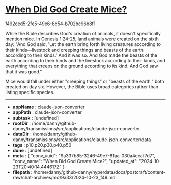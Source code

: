 # [When Did God Create Mice?](https://claude.ai/chat/9a337b85-3246-49e7-81aa-030a4ecaf7d7)

f492ced5-2fe5-49e6-8c54-b702bc96b8f1

 While the Bible describes God's creation of animals, it doesn't specifically mention mice. In Genesis 1:24-25, land animals were created on the sixth day: "And God said, 'Let the earth bring forth living creatures according to their kinds—livestock and creeping things and beasts of the earth according to their kinds.' And it was so. And God made the beasts of the earth according to their kinds and the livestock according to their kinds, and everything that creeps on the ground according to its kind. And God saw that it was good."

Mice would fall under either "creeping things" or "beasts of the earth," both created on day six. However, the Bible uses broad categories rather than listing specific species.

---

* **appName** : claude-json-converter
* **appPath** : claude-json-converter
* **subtask** : [undefined]
* **rootDir** : /home/danny/github-danny/transmissions/src/applications/claude-json-converter
* **dataDir** : /home/danny/github-danny/transmissions/src/applications/claude-json-converter/data
* **tags** : p10.p20.p30.p40.p50
* **done** : [undefined]
* **meta** : {
  "conv_uuid": "9a337b85-3246-49e7-81aa-030a4ecaf7d7",
  "conv_name": "When Did God Create Mice?",
  "updated_at": "2024-10-23T20:40:14.444617Z"
}
* **filepath** : /home/danny/github-danny/hyperdata/docs/postcraft/content-raw/chat-archives/md/9a33/2024-10-23_f49.md